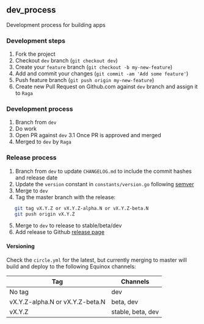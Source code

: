 ## dev_process
Development process for building apps

### Development steps

1. Fork the project
2. Checkout `dev` branch (`git checkout dev`)
3. Create your `feature` branch (`git checkout -b my-new-feature`)
4. Add and commit your changes (`git commit -am 'Add some feature'`)
5. Push feature branch (`git push origin my-new-feature`)
6. Create new Pull Request on Github.com against `dev` branch and assign it to `Raga`

### Development process

1. Branch from `dev`
2. Do work
3. Open PR against `dev`
3.1 Once PR is approved and merged
4. Merged to `dev` by `Raga`

### Release process

1. Branch from `dev` to update `CHANGELOG.md` to include the commit hashes and release date
2. Update the `version` constant in `constants/version.go` following [semver](http://semver.org/)
3. Merge to `dev`
4. Tag the master branch with the release:
```bash
   git tag vX.Y.Z or vX.Y.Z-alpha.N or vX.Y.Z-beta.N
   git push origin vX.Y.Z
```
5. Merge to `dev` to release to stable/beta/dev
6. Add release to Github [release page](https://github.com/ragavendra/continuous_integration/releases)

#### Versioning
Check the `circle.yml` for the latest, but currently merging to master will build and deploy to the following Equinox channels:

Tag                             | Channels
--------------------------------|-------------
No tag                          | dev
vX.Y.Z-alpha.N or vX.Y.Z-beta.N | beta, dev
vX.Y.Z                          | stable, beta, dev
